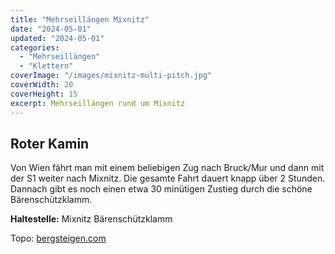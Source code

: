 ```yaml
---
title: "Mehrseillängen Mixnitz"
date: "2024-05-01"
updated: "2024-05-01"
categories:
  - "Mehrseillängen"
  - "Klettern"
coverImage: "/images/mixnitz-multi-pitch.jpg"
coverWidth: 20
coverHeight: 15
excerpt: Mehrseillängen rund um Mixnitz
---
```


## Roter Kamin
Von Wien fährt man mit einem beliebigen Zug nach Bruck/Mur und dann mit der S1 weiter nach Mixnitz. Die gesamte Fahrt dauert knapp über 2 Stunden. Dannach gibt es noch einen etwa 30 minütigen Zustieg durch die schöne Bärenschützklamm.

**Haltestelle:** Mixnitz Bärenschützklamm

Topo: [bergsteigen.com](https://www.bergsteigen.com/touren/klettern/roter-kamin-rampenwulst/)
